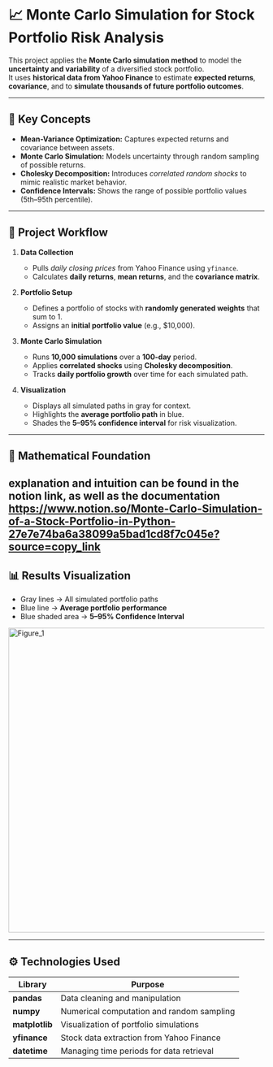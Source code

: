 # 📈 Monte Carlo Simulation for **Stock Portfolio Risk Analysis**

This project applies the **Monte Carlo simulation method** to model the **uncertainty and variability** of a diversified stock portfolio.  
It uses **historical data from Yahoo Finance** to estimate **expected returns**, **covariance**, and to **simulate thousands of future portfolio outcomes**.

---

## 🧠 **Key Concepts**

- **Mean-Variance Optimization:** Captures expected returns and covariance between assets.  
- **Monte Carlo Simulation:** Models uncertainty through random sampling of possible returns.  
- **Cholesky Decomposition:** Introduces *correlated random shocks* to mimic realistic market behavior.  
- **Confidence Intervals:** Shows the range of possible portfolio values (5th–95th percentile).  

---

## 🧩 **Project Workflow**

1. **Data Collection**
   - Pulls *daily closing prices* from Yahoo Finance using `yfinance`.  
   - Calculates **daily returns**, **mean returns**, and the **covariance matrix**.  

2. **Portfolio Setup**
   - Defines a portfolio of stocks with **randomly generated weights** that sum to 1.  
   - Assigns an **initial portfolio value** (e.g., \$10,000).  

3. **Monte Carlo Simulation**
   - Runs **10,000 simulations** over a **100-day** period.  
   - Applies **correlated shocks** using **Cholesky decomposition**.  
   - Tracks **daily portfolio growth** over time for each simulated path.  

4. **Visualization**
   - Displays all simulated paths in gray for context.  
   - Highlights the **average portfolio path** in blue.  
   - Shades the **5–95% confidence interval** for risk visualization.  

---

## 🧮 **Mathematical Foundation**
explanation and intuition can be found in the notion link, as well as the documentation
https://www.notion.so/Monte-Carlo-Simulation-of-a-Stock-Portfolio-in-Python-27e7e74ba6a38099a5bad1cd8f7c045e?source=copy_link
---

## 📊 **Results Visualization**

- Gray lines → All simulated portfolio paths  
- Blue line → **Average portfolio performance**  
- Blue shaded area → **5–95% Confidence Interval**  
<img width="1000" height="600" alt="Figure_1" src="https://github.com/user-attachments/assets/3d5d2878-beca-45e3-80ca-e4a331157468" />

---

## ⚙️ **Technologies Used**

| Library | Purpose |
|----------|----------|
| **pandas** | Data cleaning and manipulation |
| **numpy** | Numerical computation and random sampling |
| **matplotlib** | Visualization of portfolio simulations |
| **yfinance** | Stock data extraction from Yahoo Finance |
| **datetime** | Managing time periods for data retrieval |
